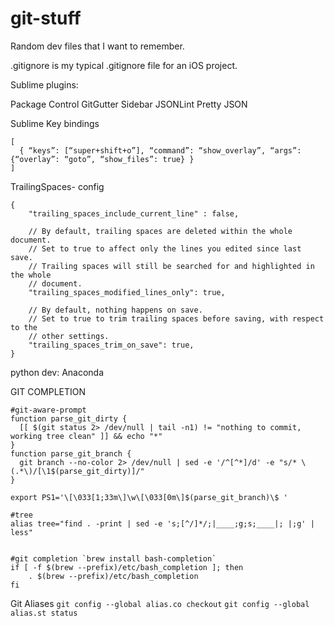 git-stuff
=========

Random dev files that I want to remember.

.gitignore is my typical .gitignore file for an iOS project.

Sublime plugins:

Package Control
GitGutter
Sidebar
JSONLint
Pretty JSON

Sublime Key bindings
```
[
  { “keys”: [“super+shift+o”], “command”: “show_overlay”, “args”: {“overlay”: “goto”, “show_files”: true} }
]
```

TrailingSpaces- config
```
{
    "trailing_spaces_include_current_line" : false,

    // By default, trailing spaces are deleted within the whole document.
    // Set to true to affect only the lines you edited since last save.
    // Trailing spaces will still be searched for and highlighted in the whole
    // document.
    "trailing_spaces_modified_lines_only": true,

    // By default, nothing happens on save.
    // Set to true to trim trailing spaces before saving, with respect to the
    // other settings.
    "trailing_spaces_trim_on_save": true,
}
```

python dev:
Anaconda

GIT COMPLETION
```
#git-aware-prompt
function parse_git_dirty {
  [[ $(git status 2> /dev/null | tail -n1) != "nothing to commit, working tree clean" ]] && echo "*"
}
function parse_git_branch {
  git branch --no-color 2> /dev/null | sed -e '/^[^*]/d' -e "s/* \(.*\)/[\1$(parse_git_dirty)]/"
}

export PS1='\[\033[1;33m\]\w\[\033[0m\]$(parse_git_branch)\$ '

#tree
alias tree="find . -print | sed -e 's;[^/]*/;|____;g;s;____|; |;g' | less"


#git completion `brew install bash-completion`
if [ -f $(brew --prefix)/etc/bash_completion ]; then
    . $(brew --prefix)/etc/bash_completion
fi
```


Git Aliases
`git config --global alias.co checkout`
`git config --global alias.st status`
